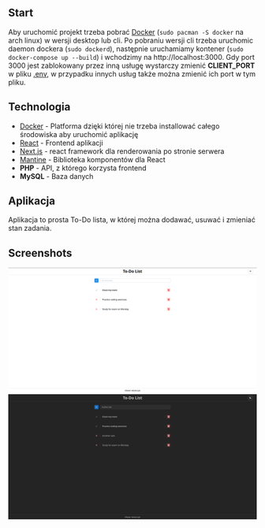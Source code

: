 ## Start

Aby uruchomić projekt trzeba pobrać [Docker](https://www.docker.com/) (`sudo pacman -S docker` na arch linux) w wersji desktop lub cli. Po pobraniu wersji cli trzeba uruchomic daemon dockera (`sudo dockerd`), następnie uruchamiamy kontener (`sudo docker-compose up --build`) i wchodzimy na http://localhost:3000. Gdy port 3000 jest zablokowany przez inną usługę wystarczy zmienić **CLIENT_PORT** w pliku [.env](.env), w przypadku innych usług także można zmienić ich port w tym pliku.

## Technologia

- [Docker](https://www.docker.com/) - Platforma dzięki której nie trzeba installować całego środowiska aby uruchomić aplikację
- [React](https://react.dev/) - Frontend aplikacji
- [Next.js](https://nextjs.org/) - react framework dla renderowania po stronie serwera 
- [Mantine](https://mantine.dev/) - Biblioteka komponentów dla React
- **PHP** - API, z którego korzysta frontend
- **MySQL** - Baza danych

## Aplikacja

Aplikacja to prosta To-Do lista, w której można dodawać, usuwać i zmieniać stan zadania.


## Screenshots
![Zdjecie aplikacji](screenshots/app.png)
![Zdjecie aplikacji ciemny z ciemnym motywem](screenshots/app-dark.png)